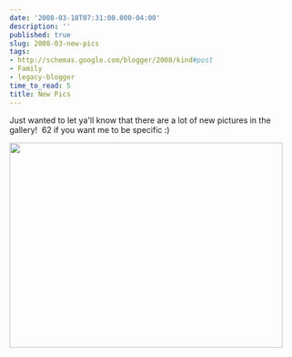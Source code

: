 ```yaml
---
date: '2008-03-18T07:31:00.000-04:00'
description: ''
published: true
slug: 2008-03-new-pics
tags:
- http://schemas.google.com/blogger/2008/kind#post
- Family
- legacy-blogger
time_to_read: 5
title: New Pics
---
```


Just wanted to let ya'll know that there are a lot of new pictures in the gallery!  62 if you want me to be specific :)

<a href="http://www.wassupy.com/gallery2/v/MayaGraceFirstDays/?g2_page=7" target="_blank"><img height="360" src="http://www.wassupy.com/gallery2/d/21351-2/IMG_1424.jpg" width="480" /></a>